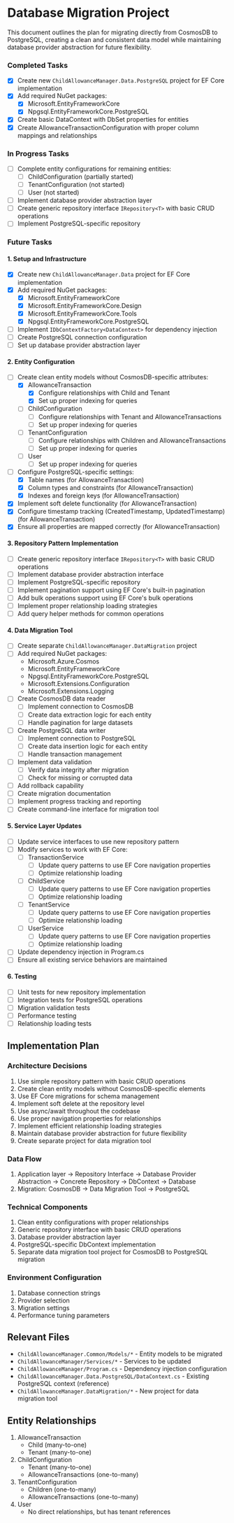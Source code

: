 # Database Migration Project

This document outlines the plan for migrating directly from CosmosDB to PostgreSQL, creating a clean and consistent data model while maintaining database provider abstraction for future flexibility.

### Completed Tasks
- [x] Create new `ChildAllowanceManager.Data.PostgreSQL` project for EF Core implementation
- [x] Add required NuGet packages:
  - [x] Microsoft.EntityFrameworkCore
  - [x] Npgsql.EntityFrameworkCore.PostgreSQL
- [x] Create basic DataContext with DbSet properties for entities
- [x] Create AllowanceTransactionConfiguration with proper column mappings and relationships

### In Progress Tasks
- [ ] Complete entity configurations for remaining entities:
  - [ ] ChildConfiguration (partially started)
  - [ ] TenantConfiguration (not started)
  - [ ] User (not started)
- [ ] Implement database provider abstraction layer
- [ ] Create generic repository interface `IRepository<T>` with basic CRUD operations
- [ ] Implement PostgreSQL-specific repository

### Future Tasks

#### 1. Setup and Infrastructure
- [x] Create new `ChildAllowanceManager.Data` project for EF Core implementation
- [x] Add required NuGet packages:
  - [x] Microsoft.EntityFrameworkCore
  - [x] Microsoft.EntityFrameworkCore.Design
  - [x] Microsoft.EntityFrameworkCore.Tools
  - [x] Npgsql.EntityFrameworkCore.PostgreSQL
- [ ] Implement `IDbContextFactory<DataContext>` for dependency injection
- [ ] Create PostgreSQL connection configuration
- [ ] Set up database provider abstraction layer

#### 2. Entity Configuration
- [ ] Create clean entity models without CosmosDB-specific attributes:
  - [x] AllowanceTransaction
    - [x] Configure relationships with Child and Tenant
    - [x] Set up proper indexing for queries
  - [ ] ChildConfiguration
    - [ ] Configure relationships with Tenant and AllowanceTransactions
    - [ ] Set up proper indexing for queries
  - [ ] TenantConfiguration
    - [ ] Configure relationships with Children and AllowanceTransactions
    - [ ] Set up proper indexing for queries
  - [ ] User
    - [ ] Set up proper indexing for queries
- [ ] Configure PostgreSQL-specific settings:
  - [x] Table names (for AllowanceTransaction)
  - [x] Column types and constraints (for AllowanceTransaction)
  - [x] Indexes and foreign keys (for AllowanceTransaction)
- [x] Implement soft delete functionality (for AllowanceTransaction)
- [x] Configure timestamp tracking (CreatedTimestamp, UpdatedTimestamp) (for AllowanceTransaction)
- [x] Ensure all properties are mapped correctly (for AllowanceTransaction)

#### 3. Repository Pattern Implementation
- [ ] Create generic repository interface `IRepository<T>` with basic CRUD operations
- [ ] Implement database provider abstraction interface
- [ ] Implement PostgreSQL-specific repository
- [ ] Implement pagination support using EF Core's built-in pagination
- [ ] Add bulk operations support using EF Core's bulk operations
- [ ] Implement proper relationship loading strategies
- [ ] Add query helper methods for common operations

#### 4. Data Migration Tool
- [ ] Create separate `ChildAllowanceManager.DataMigration` project
- [ ] Add required NuGet packages:
  - Microsoft.Azure.Cosmos
  - Microsoft.EntityFrameworkCore
  - Npgsql.EntityFrameworkCore.PostgreSQL
  - Microsoft.Extensions.Configuration
  - Microsoft.Extensions.Logging
- [ ] Create CosmosDB data reader
  - [ ] Implement connection to CosmosDB
  - [ ] Create data extraction logic for each entity
  - [ ] Handle pagination for large datasets
- [ ] Create PostgreSQL data writer
  - [ ] Implement connection to PostgreSQL
  - [ ] Create data insertion logic for each entity
  - [ ] Handle transaction management
- [ ] Implement data validation
  - [ ] Verify data integrity after migration
  - [ ] Check for missing or corrupted data
- [ ] Add rollback capability
- [ ] Create migration documentation
- [ ] Implement progress tracking and reporting
- [ ] Create command-line interface for migration tool

#### 5. Service Layer Updates
- [ ] Update service interfaces to use new repository pattern
- [ ] Modify services to work with EF Core:
  - [ ] TransactionService
    - [ ] Update query patterns to use EF Core navigation properties
    - [ ] Optimize relationship loading
  - [ ] ChildService
    - [ ] Update query patterns to use EF Core navigation properties
    - [ ] Optimize relationship loading
  - [ ] TenantService
    - [ ] Update query patterns to use EF Core navigation properties
    - [ ] Optimize relationship loading
  - [ ] UserService
    - [ ] Update query patterns to use EF Core navigation properties
    - [ ] Optimize relationship loading
- [ ] Update dependency injection in Program.cs
- [ ] Ensure all existing service behaviors are maintained

#### 6. Testing
- [ ] Unit tests for new repository implementation
- [ ] Integration tests for PostgreSQL operations
- [ ] Migration validation tests
- [ ] Performance testing
- [ ] Relationship loading tests

## Implementation Plan

### Architecture Decisions
1. Use simple repository pattern with basic CRUD operations
2. Create clean entity models without CosmosDB-specific elements
3. Use EF Core migrations for schema management
4. Implement soft delete at the repository level
5. Use async/await throughout the codebase
6. Use proper navigation properties for relationships
7. Implement efficient relationship loading strategies
8. Maintain database provider abstraction for future flexibility
9. Create separate project for data migration tool

### Data Flow
1. Application layer → Repository Interface → Database Provider Abstraction → Concrete Repository → DbContext → Database
2. Migration: CosmosDB → Data Migration Tool → PostgreSQL

### Technical Components
1. Clean entity configurations with proper relationships
2. Generic repository interface with basic CRUD operations
3. Database provider abstraction layer
4. PostgreSQL-specific DbContext implementation
5. Separate data migration tool project for CosmosDB to PostgreSQL migration

### Environment Configuration
1. Database connection strings
2. Provider selection
3. Migration settings
4. Performance tuning parameters

## Relevant Files
- `ChildAllowanceManager.Common/Models/*` - Entity models to be migrated
- `ChildAllowanceManager/Services/*` - Services to be updated
- `ChildAllowanceManager/Program.cs` - Dependency injection configuration
- `ChildAllowanceManager.Data.PostgreSQL/DataContext.cs` - Existing PostgreSQL context (reference)
- `ChildAllowanceManager.DataMigration/*` - New project for data migration tool

## Entity Relationships
1. AllowanceTransaction
   - Child (many-to-one)
   - Tenant (many-to-one)
2. ChildConfiguration
   - Tenant (many-to-one)
   - AllowanceTransactions (one-to-many)
3. TenantConfiguration
   - Children (one-to-many)
   - AllowanceTransactions (one-to-many)
4. User
   - No direct relationships, but has tenant references 